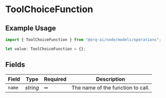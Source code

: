 # ToolChoiceFunction

## Example Usage

```typescript
import { ToolChoiceFunction } from "@orq-ai/node/models/operations";

let value: ToolChoiceFunction = {};
```

## Fields

| Field                             | Type                              | Required                          | Description                       |
| --------------------------------- | --------------------------------- | --------------------------------- | --------------------------------- |
| `name`                            | *string*                          | :heavy_minus_sign:                | The name of the function to call. |
